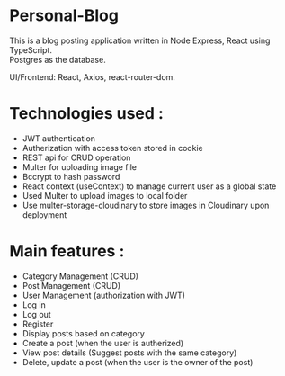 # Personal-Blog
This is a blog posting application written in Node Express, React using TypeScript. </br>
Postgres as the database.

UI/Frontend: React, Axios, react-router-dom.

<h1>Technologies used :</h1> 
<ul>
  <li>JWT authentication</li> 
  <li>Autherization with access token stored in cookie</li> 
  <li>REST api for CRUD operation</li> 
  <li>Multer for uploading image file</li> 
  <li>Bccrypt to hash password</li>
  <li>React context (useContext) to manage current user as a global state</li>
  <li>Used Multer to upload images to local folder</li>
  <li>Use multer-storage-cloudinary to store images in Cloudinary upon deployment</li>
</ul>

<h1>Main features :</h1>
<ul>
  <li>Category Management (CRUD)</li>
  <li>Post Management (CRUD)</li>
  <li>User Management (authorization with JWT)</li>
  <li>Log in</li>
  <li>Log out</li>
  <li>Register</li>
  <li>Display posts based on category</li>
  <li>Create a post (when the user is autherized)</li>
  <li>View post details (Suggest posts with the same category)</li>
  <li>Delete, update a post (when the user is the owner of the post)</li>
</ul>
